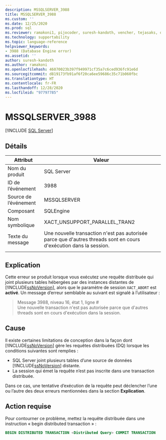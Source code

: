```yaml
---
description: MSSQLSERVER_3988
title: MSSQLSERVER_3988
ms.custom: ''
ms.date: 12/25/2020
ms.prod: sql
ms.reviewer: ramakoni1, pijocoder, suresh-kandoth, vencher, tejasaks, docast
ms.technology: supportability
ms.topic: language-reference
helpviewer_keywords:
- 3988 (Database Engine error)
ms.assetid: ''
author: suresh-kandoth
ms.author: ramakoni
ms.openlocfilehash: 46070023b397f949971cf35a7c6ced936fc91e6d
ms.sourcegitcommit: d819173fb91af6f20ca6ee59686c35c71b060fbc
ms.translationtype: HT
ms.contentlocale: fr-FR
ms.lasthandoff: 12/28/2020
ms.locfileid: "97797785"
---
```

# <a name="mssqlserver_3988"></a>MSSQLSERVER_3988
 [!INCLUDE [SQL Server](../../includes/applies-to-version/sqlserver.md)]

## <a name="details"></a>Détails

|Attribut|Valeur|
|---|---|
|Nom du produit|SQL Server|
|ID de l’événement|3988|
|Source de l’événement|MSSQLSERVER|
|Composant|SQLEngine|
|Nom symbolique|XACT_UNSUPPORT_PARALLEL_TRAN2|
|Texte du message|Une nouvelle transaction n'est pas autorisée parce que d'autres threads sont en cours d'exécution dans la session.|
||

## <a name="explanation"></a>Explication

Cette erreur se produit lorsque vous exécutez une requête distribuée qui joint plusieurs tables hébergées par des instances distantes de [!INCLUDE[ssNoVersion](../../includes/ssnoversion-md.md)], alors que le paramètre de session `XACT_ABORT` est **activé**. Un message d’erreur semblable au suivant est signalé à l’utilisateur :

> Message 3988, niveau 16, état 1, ligne #  
Une nouvelle transaction n'est pas autorisée parce que d'autres threads sont en cours d'exécution dans la session.

## <a name="cause"></a>Cause

Il existe certaines limitations de conception dans la façon dont [!INCLUDE[ssNoVersion](../../includes/ssnoversion-md.md)] gère les requêtes distribuées (DQ) lorsque les conditions suivantes sont remplies :

- SQL Server joint plusieurs tables d’une source de données [!INCLUDE[ssNoVersion](../../includes/ssnoversion-md.md)] distante.
- La session qui émet la requête n’est pas inscrite dans une transaction distribuée.

Dans ce cas, une tentative d’exécution de la requête peut déclencher l’une ou l’autre des deux erreurs mentionnées dans la section **Explication**.

## <a name="user-action"></a>Action requise

Pour contourner ce problème, mettez la requête distribuée dans une instruction « begin distributed transaction » :

```sql
BEGIN DISTRIBUTED TRANSACTION <Distributed Query> COMMIT TRANSACTION
```
